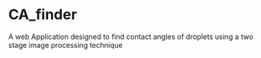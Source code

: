 # CA_finder
A web Application designed to find contact angles of droplets using a two stage image processing technique
